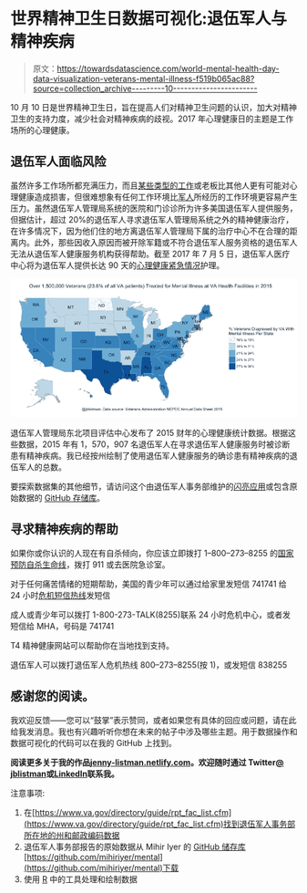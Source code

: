 # 世界精神卫生日数据可视化:退伍军人与精神疾病

> 原文：<https://towardsdatascience.com/world-mental-health-day-data-visualization-veterans-mental-illness-f519b065ac88?source=collection_archive---------10----------------------->

10 月 10 日是世界精神卫生日，旨在提高人们对精神卫生问题的认识，加大对精神卫生的支持力度，减少社会对精神疾病的歧视。2017 年心理健康日的主题是工作场所的心理健康。

## 退伍军人面临风险

虽然许多工作场所都充满压力，而且[某些类型的工作](http://www.huffingtonpost.ca/2017/05/11/suicide-rates-by-job_n_16543360.html)或老板比其他人更有可能对心理健康造成损害，但很难想象有任何工作环境比[军人](https://www.nami.org/Find-Support/Veterans-and-Active-Duty)所经历的工作环境更容易产生压力。虽然退伍军人管理局系统的医院和门诊诊所为许多美国退伍军人提供服务，但据估计，超过 20%的退伍军人寻求退伍军人管理局系统之外的精神健康治疗，在许多情况下，因为他们住的地方离退伍军人管理局下属的治疗中心不在合理的距离内。此外，那些因收入原因而被开除军籍或不符合退伍军人服务资格的退伍军人无法从退伍军人健康服务机构获得帮助。截至 2017 年 7 月 5 日，退伍军人医疗中心将为退伍军人提供长达 90 天的[心理健康紧急情况](http://www.blogs.va.gov/VAntage/39092/va-secretary-formalizes-expansion-emergency-mental-health-care-former-service-members-honorable-discharges/)护理。

![](img/f8049971a5837b026b74b14fad66c94b.png)

退伍军人管理局东北项目评估中心发布了 2015 财年的心理健康统计数据。根据这些数据，2015 年有 1，570，907 名退伍军人在寻求退伍军人健康服务时被诊断患有精神疾病。我已经按州绘制了使用退伍军人健康服务的确诊患有精神疾病的退伍军人的总数。

要探索数据集的其他细节，请访问这个由退伍军人事务部维护的[闪亮应用](https://mihiriyer.shinyapps.io/MentalHealth/)或包含原始数据的 [GitHub 存储库](https://github.com/mihiriyer/mental)。

## 寻求精神疾病的帮助

如果你或你认识的人现在有自杀倾向，你应该立即拨打 1–800–273–8255 的[国家预防自杀生命线](http://www.suicidepreventionlifeline.org/)，拨打 911 或去医院急诊室。

对于任何痛苦情绪的短期帮助，美国的青少年可以通过给家里发短信 741741 给 24 小时[危机短信热线](https://www.crisistextline.org)发短信

成人或青少年可以拨打 1-800-273-TALK(8255)联系 24 小时危机中心，或者发短信给 MHA，号码是 741741

T4 精神健康网站可以帮助你在当地找到支持。

退伍军人可以拨打退伍军人危机热线 800–273–8255(按 1)，或发短信 838255

## 感谢您的阅读。

我欢迎反馈——您可以“鼓掌”表示赞同，或者如果您有具体的回应或问题，请在此给我发消息。我也有兴趣听听你想在未来的帖子中涉及哪些主题。用于数据操作和数据可视化的代码可以在我的 GitHub 上找到。

**阅读更多关于我的作品**[**jenny-listman.netlify.com**](https://jenny-listman.netlify.com)**。欢迎随时通过 Twitter**[**@ jblistman**](https://twitter.com/jblistman)**或**[**LinkedIn**](https://www.linkedin.com/in/jenniferlistman/)**联系我。**

注意事项:

1.  在[https://www.va.gov/directory/guide/rpt_fac_list.cfm](https://www.va.gov/directory/guide/rpt_fac_list.cfm)找到退伍军人事务部所在地的州和邮政编码数据
2.  退伍军人事务部报告的原始数据从 Mihir Iyer 的 [GitHub 储存库](https://github.com/mihiriyer/mental)[https://github.com/mihiriyer/mental](https://github.com/mihiriyer/mental)下载
3.  使用 [R](https://www.r-project.org) 中的工具处理和绘制数据